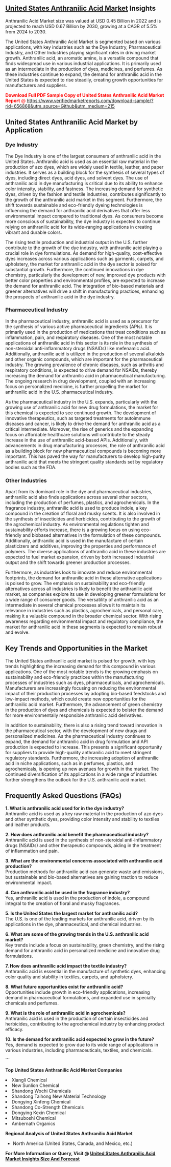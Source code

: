 <h2><a href="https://www.verifiedmarketreports.com/download-sample/?rid=656868&amp;utm_source=Github&amp;utm_medium=215" target="_blank">United States Anthranilic Acid Market</a> Insights</h2><p>Anthranilic Acid Market size was valued at USD 0.45 Billion in 2022 and is projected to reach USD 0.67 Billion by 2030, growing at a CAGR of 5.5% from 2024 to 2030.</p><p><p>The United States Anthranilic Acid Market is segmented based on various applications, with key industries such as the Dye Industry, Pharmaceutical Industry, and Other Industries playing significant roles in driving market growth. Anthranilic acid, an aromatic amine, is a versatile compound that finds widespread use in various industrial applications. It is primarily used as an intermediate in the production of dyes, medicines, and perfumes. As these industries continue to expand, the demand for anthranilic acid in the United States is expected to rise steadily, creating growth opportunities for manufacturers and suppliers. </p><p><p><span class=""><span style="color: #ff0000;"><strong>Download Full PDF Sample Copy of United States Anthranilic Acid Market Report</strong> @ </span><a href="https://www.verifiedmarketreports.com/download-sample/?rid=656868&amp;utm_source=Github&amp;utm_medium=215" target="_blank">https://www.verifiedmarketreports.com/download-sample/?rid=656868&amp;utm_source=Github&amp;utm_medium=215</a></span></p></p><h2>United States Anthranilic Acid Market by Application</h2><h3>Dye Industry</h3><p>The Dye Industry is one of the largest consumers of anthranilic acid in the United States. Anthranilic acid is used as an essential raw material in the production of azo dyes, which are widely used in textile, leather, and paper industries. It serves as a building block for the synthesis of several types of dyes, including direct dyes, acid dyes, and solvent dyes. The use of anthranilic acid in dye manufacturing is critical due to its ability to enhance color intensity, stability, and fastness. The increasing demand for synthetic dyes, driven by the fashion and textile industries, contributes significantly to the growth of the anthranilic acid market in this segment. Furthermore, the shift towards sustainable and eco-friendly dyeing technologies is influencing the demand for anthranilic acid derivatives that offer less environmental impact compared to traditional dyes. As consumers become more conscious of sustainability, the dye industry is expected to continue relying on anthranilic acid for its wide-ranging applications in creating vibrant and durable colors. </p><p>The rising textile production and industrial output in the U.S. further contribute to the growth of the dye industry, with anthranilic acid playing a crucial role in dye formulations. As demand for high-quality, cost-effective dyes increases across various applications such as garments, carpets, and upholstery, the market for anthranilic acid in the dye sector is poised for substantial growth. Furthermore, the continued innovations in dye chemistry, particularly the development of new, improved dye products with better color properties and environmental profiles, are expected to increase the demand for anthranilic acid. The integration of bio-based materials and greener alternatives will drive a shift in manufacturing practices, enhancing the prospects of anthranilic acid in the dye industry. </p><h3>Pharmaceutical Industry</h3><p>In the pharmaceutical industry, anthranilic acid is used as a precursor for the synthesis of various active pharmaceutical ingredients (APIs). It is primarily used in the production of medications that treat conditions such as inflammation, pain, and respiratory diseases. One of the most notable applications of anthranilic acid in this sector is its role in the synthesis of non-steroidal anti-inflammatory drugs (NSAIDs) like mefenamic acid. Additionally, anthranilic acid is utilized in the production of several alkaloids and other organic compounds, which are important for the pharmaceutical industry. The growing prevalence of chronic diseases, such as arthritis and respiratory conditions, is expected to drive demand for NSAIDs, thereby increasing the demand for anthranilic acid in pharmaceutical manufacturing. The ongoing research in drug development, coupled with an increasing focus on personalized medicine, is further propelling the market for anthranilic acid in the U.S. pharmaceutical industry. </p><p>As the pharmaceutical industry in the U.S. expands, particularly with the growing use of anthranilic acid for new drug formulations, the market for this chemical is expected to see continued growth. The development of innovative therapeutics, such as targeted treatments for autoimmune diseases and cancer, is likely to drive the demand for anthranilic acid as a critical intermediate. Moreover, the rise of generics and the expanding focus on affordable healthcare solutions will contribute to the steady increase in the use of anthranilic acid-based APIs. Additionally, with advancements in drug manufacturing processes, the role of anthranilic acid as a building block for new pharmaceutical compounds is becoming more important. This has paved the way for manufacturers to develop high-purity anthranilic acid that meets the stringent quality standards set by regulatory bodies such as the FDA. </p><h3>Other Industries</h3><p>Apart from its dominant role in the dye and pharmaceutical industries, anthranilic acid also finds applications across several other sectors, including the production of perfumes, plastics, and agrochemicals. In the fragrance industry, anthranilic acid is used to produce indole, a key compound in the creation of floral and musky scents. It is also involved in the synthesis of insecticides and herbicides, contributing to the growth of the agrochemical industry. As environmental regulations tighten and sustainability efforts increase, there is a growing focus on using eco-friendly and biobased alternatives in the formulation of these compounds. Additionally, anthranilic acid is used in the manufacture of certain plasticizers and additives, improving the properties and performance of polymers. The diverse applications of anthranilic acid in these industries are expected to fuel market expansion, driven by both increased industrial output and the shift towards greener production processes. </p><p>Furthermore, as industries look to innovate and reduce environmental footprints, the demand for anthranilic acid in these alternative applications is poised to grow. The emphasis on sustainability and eco-friendly alternatives across all industries is likely to benefit the anthranilic acid market, as companies explore its use in developing greener formulations for a wide range of consumer goods. The versatility of anthranilic acid as an intermediate in several chemical processes allows it to maintain its relevance in industries such as plastics, agrochemicals, and personal care, making it a valuable compound in the broader chemical sector. With rising awareness regarding environmental impact and regulatory compliance, the market for anthranilic acid in these segments is expected to remain robust and evolve. </p><h2>Key Trends and Opportunities in the Market</h2><p>The United States anthranilic acid market is poised for growth, with key trends highlighting the increasing demand for this compound in various applications. One of the most notable trends is the growing emphasis on sustainability and eco-friendly practices within the manufacturing processes of industries such as dyes, pharmaceuticals, and agrochemicals. Manufacturers are increasingly focusing on reducing the environmental impact of their production processes by adopting bio-based feedstocks and low-impact methods, which could create new opportunities for the anthranilic acid market. Furthermore, the advancement of green chemistry in the production of dyes and chemicals is expected to bolster the demand for more environmentally responsible anthranilic acid derivatives. </p><p>In addition to sustainability, there is also a rising trend toward innovation in the pharmaceutical sector, with the development of new drugs and personalized medicines. As the pharmaceutical industry continues to expand, the demand for anthranilic acid in drug formulation and API production is expected to increase. This presents a significant opportunity for suppliers to provide high-quality anthranilic acid to meet stringent regulatory standards. Furthermore, the increasing adoption of anthranilic acid in niche applications, such as in perfumes, plastics, and agrochemicals, is opening up new avenues for growth in the market. The continued diversification of its applications in a wide range of industries further strengthens the outlook for the U.S. anthranilic acid market. </p><h2>Frequently Asked Questions (FAQs)</h2><p><b>1. What is anthranilic acid used for in the dye industry?</b><br>Anthranilic acid is used as a key raw material in the production of azo dyes and other synthetic dyes, providing color intensity and stability to textiles and leather products.</p><p><b>2. How does anthranilic acid benefit the pharmaceutical industry?</b><br>Anthranilic acid is used in the synthesis of non-steroidal anti-inflammatory drugs (NSAIDs) and other therapeutic compounds, aiding in the treatment of inflammation and pain.</p><p><b>3. What are the environmental concerns associated with anthranilic acid production?</b><br>Production methods for anthranilic acid can generate waste and emissions, but sustainable and bio-based alternatives are gaining traction to reduce environmental impact.</p><p><b>4. Can anthranilic acid be used in the fragrance industry?</b><br>Yes, anthranilic acid is used in the production of indole, a compound integral to the creation of floral and musky fragrances.</p><p><b>5. Is the United States the largest market for anthranilic acid?</b><br>The U.S. is one of the leading markets for anthranilic acid, driven by its applications in the dye, pharmaceutical, and chemical industries.</p><p><b>6. What are some of the growing trends in the U.S. anthranilic acid market?</b><br>Key trends include a focus on sustainability, green chemistry, and the rising demand for anthranilic acid in personalized medicine and innovative drug formulations.</p><p><b>7. How does anthranilic acid impact the textile industry?</b><br>Anthranilic acid is essential in the manufacture of synthetic dyes, enhancing color quality and stability in textiles, carpets, and upholstery.</p><p><b>8. What future opportunities exist for anthranilic acid?</b><br>Opportunities include growth in eco-friendly applications, increasing demand in pharmaceutical formulations, and expanded use in specialty chemicals and perfumes.</p><p><b>9. What is the role of anthranilic acid in agrochemicals?</b><br>Anthranilic acid is used in the production of certain insecticides and herbicides, contributing to the agrochemical industry by enhancing product efficacy.</p><p><b>10. Is the demand for anthranilic acid expected to grow in the future?</b><br>Yes, demand is expected to grow due to its wide range of applications in various industries, including pharmaceuticals, textiles, and chemicals.</p>```</p><p><strong>Top United States Anthranilic Acid Market Companies</strong></p><div data-test-id=""><p><li> Xiangli Chemical</li><li> New Sunlion Chemical</li><li> Shandong Wochi Chemicals</li><li> Shandong Taihong New Material Technology</li><li> Dongying Xinfeng Chemical</li><li> Shandong Co-Strength Chemicals</li><li> Dongying Kexin Chemical</li><li> Mitsuboshi Chemical</li><li> Ambernath Organics</li></p><div><strong>Regional Analysis of&nbsp;United States Anthranilic Acid Market</strong></div><ul><li dir="ltr"><p dir="ltr">North America&nbsp;(United States, Canada, and Mexico, etc.)</p></li></ul><p><strong>For More Information or Query, Visit @&nbsp;</strong><strong><a href="https://www.verifiedmarketreports.com/product/anthranilic-acid-market/?utm_source=Github&amp;utm_medium=215" target="_blank">United States Anthranilic Acid Market Insights Size And Forecast</a></strong></p></div>
